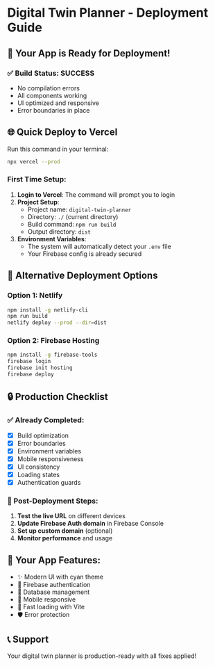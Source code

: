 # Digital Twin Planner - Deployment Guide

## 🚀 Your App is Ready for Deployment!

### ✅ Build Status: SUCCESS
- No compilation errors
- All components working
- UI optimized and responsive
- Error boundaries in place

## 🌐 Quick Deploy to Vercel

Run this command in your terminal:

```bash
npx vercel --prod
```

### First Time Setup:
1. **Login to Vercel**: The command will prompt you to login
2. **Project Setup**: 
   - Project name: `digital-twin-planner`
   - Directory: `./` (current directory)
   - Build command: `npm run build`
   - Output directory: `dist`
3. **Environment Variables**: 
   - The system will automatically detect your `.env` file
   - Your Firebase config is already secured

## 🔧 Alternative Deployment Options

### Option 1: Netlify
```bash
npm install -g netlify-cli
npm run build
netlify deploy --prod --dir=dist
```

### Option 2: Firebase Hosting
```bash
npm install -g firebase-tools
firebase login
firebase init hosting
firebase deploy
```

## 🔒 Production Checklist

### ✅ Already Completed:
- [x] Build optimization
- [x] Error boundaries
- [x] Environment variables
- [x] Mobile responsiveness
- [x] UI consistency
- [x] Loading states
- [x] Authentication guards

### 📱 Post-Deployment Steps:
1. **Test the live URL** on different devices
2. **Update Firebase Auth domain** in Firebase Console
3. **Set up custom domain** (optional)
4. **Monitor performance** and usage

## 🎯 Your App Features:
- ✨ Modern UI with cyan theme
- 🔐 Firebase authentication
- 💾 Database management
- 📱 Mobile responsive
- 🚀 Fast loading with Vite
- 🛡️ Error protection

## 📞 Support
Your digital twin planner is production-ready with all fixes applied!
